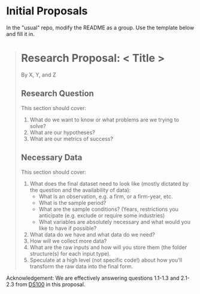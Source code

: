 # Initial Proposals

In the "usual" repo, modify the README as a group. Use the template below and fill it in. 

  > # Research Proposal: < Title >
  > 
  > By X, Y, and Z
  >
  > ## Research Question
  >
  > This section should cover:
  > 1. What do we want to know or what problems are we trying to solve?
  > 2. What are our hypotheses?
  > 3. What are our metrics of success? 
  >
  > ## Necessary Data
  >
  > This section should cover:
  > 1. What does the final dataset need to look like (mostly dictated by the question and the availability of data):
  >      - What is an observation, e.g. a firm, or a firm-year, etc.
  >      - What is the sample period?
  >      - What are the sample conditions? (Years, restrictions you anticipate (e.g. exclude or require some industries)
  >      - What variables are absolutely necessary and what would you like to have if possible?
  > 1. What data do we have and what data do we need?
  > 2. How will we collect more data? 
  > 1. What are the raw inputs and how will you store them (the folder structure(s) for each input type). 
  > 1. Speculate at a high level (not specific code!) about how you'll transform the raw data into the final form.
  
Acknowledgement: We are effectively answering questions 1.1-1.3 and 2.1-2.3 from [DS100](https://www.textbook.ds100.org/ch/01/lifecycle_students_1.html) in this proposal.  
